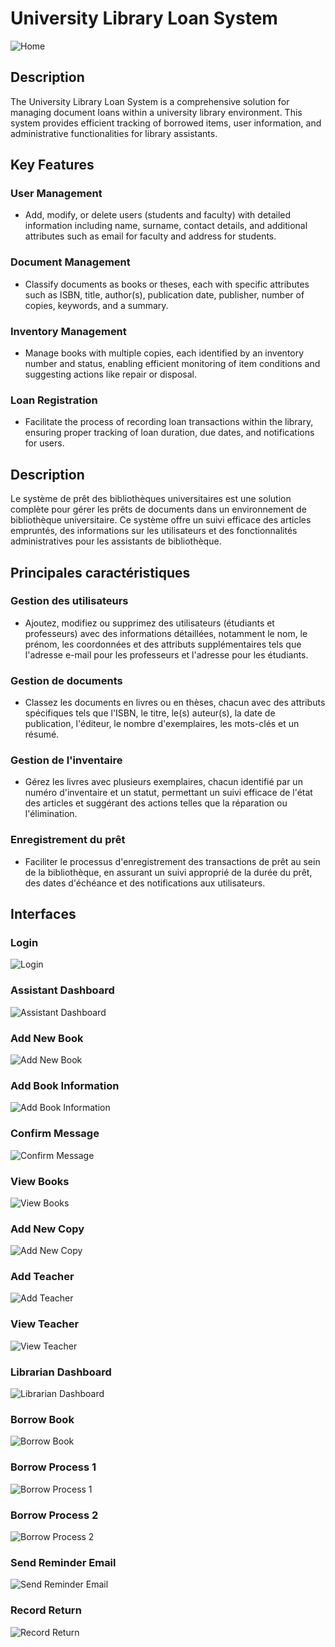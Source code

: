 # University Library Loan System

![Home](https://github.com/zakariaelaoufi/library-management/assets/57291410/bdfaa500-c3a9-47eb-b013-cf3872b8636d)

## Description

The University Library Loan System is a comprehensive solution for managing document loans within a university library environment. This system provides efficient tracking of borrowed items, user information, and administrative functionalities for library assistants.

## Key Features

### User Management

- Add, modify, or delete users (students and faculty) with detailed information including name, surname, contact details, and additional attributes such as email for faculty and address for students.

### Document Management

- Classify documents as books or theses, each with specific attributes such as ISBN, title, author(s), publication date, publisher, number of copies, keywords, and a summary.

### Inventory Management

- Manage books with multiple copies, each identified by an inventory number and status, enabling efficient monitoring of item conditions and suggesting actions like repair or disposal.

### Loan Registration

- Facilitate the process of recording loan transactions within the library, ensuring proper tracking of loan duration, due dates, and notifications for users.

## Description

Le système de prêt des bibliothèques universitaires est une solution complète pour gérer les prêts de documents dans un environnement de bibliothèque universitaire. Ce système offre un suivi efficace des articles empruntés, des informations sur les utilisateurs et des fonctionnalités administratives pour les assistants de bibliothèque.

## Principales caractéristiques

### Gestion des utilisateurs

- Ajoutez, modifiez ou supprimez des utilisateurs (étudiants et professeurs) avec des informations détaillées, notamment le nom, le prénom, les coordonnées et des attributs supplémentaires tels que l'adresse e-mail pour les professeurs et l'adresse pour les étudiants.

### Gestion de documents

- Classez les documents en livres ou en thèses, chacun avec des attributs spécifiques tels que l'ISBN, le titre, le(s) auteur(s), la date de publication, l'éditeur, le nombre d'exemplaires, les mots-clés et un résumé.

### Gestion de l'inventaire

- Gérez les livres avec plusieurs exemplaires, chacun identifié par un numéro d'inventaire et un statut, permettant un suivi efficace de l'état des articles et suggérant des actions telles que la réparation ou l'élimination.

### Enregistrement du prêt

- Faciliter le processus d'enregistrement des transactions de prêt au sein de la bibliothèque, en assurant un suivi approprié de la durée du prêt, des dates d'échéance et des notifications aux utilisateurs.

## Interfaces

### Login

![Login](https://github.com/zakariaelaoufi/library-management/assets/57291410/159e5032-b37c-4874-ab81-a5a653a9eb7b)

### Assistant Dashboard

![Assistant Dashboard](https://github.com/zakariaelaoufi/library-management/assets/57291410/123fc4d1-67e5-4e39-a2d8-5cd3ae7f8fc5)

### Add New Book

![Add New Book](https://github.com/zakariaelaoufi/library-management/assets/57291410/bcc22f84-96c1-4145-a3c1-92635b85c90b)

### Add Book Information

![Add Book Information](https://github.com/zakariaelaoufi/library-management/assets/57291410/c4fd2f79-5886-4beb-86e6-1bd1f34ca441)

### Confirm Message

![Confirm Message](https://github.com/zakariaelaoufi/library-management/assets/57291410/eab61517-a895-4008-95b5-46e2dcb41a6e)

### View Books

![View Books](https://github.com/zakariaelaoufi/library-management/assets/57291410/93369502-36ae-4a52-831f-7b9fb88b847e)

### Add New Copy

![Add New Copy](https://github.com/zakariaelaoufi/library-management/assets/57291410/d35fefbf-a59f-4372-aa8a-5d33b84df076)

### Add Teacher

![Add Teacher](https://github.com/zakariaelaoufi/library-management/assets/57291410/7e5a4b36-546c-40b1-b8f8-ebcacaf20ccf)

### View Teacher

![View Teacher](https://github.com/zakariaelaoufi/library-management/assets/57291410/f7873a42-51b5-4fcc-a885-1417074c9137)

### Librarian Dashboard

![Librarian Dashboard](https://github.com/zakariaelaoufi/library-management/assets/57291410/bfdc3cf2-0631-42a0-a5ef-461cd8714384)

### Borrow Book

![Borrow Book](https://github.com/zakariaelaoufi/library-management/assets/57291410/c309ce4d-95f3-49c8-ad71-b804de24d66f)

### Borrow Process 1

![Borrow Process 1](https://github.com/zakariaelaoufi/library-management/assets/57291410/5e3a8ee4-6a54-4da6-8787-f7a309b222cf)

### Borrow Process 2

![Borrow Process 2](https://github.com/zakariaelaoufi/library-management/assets/57291410/42bf517e-7062-4658-869f-7b8422a81c40)

### Send Reminder Email

![Send Reminder Email](https://github.com/zakariaelaoufi/library-management/assets/57291410/b0cc0e05-e008-41e3-8603-cef8cadefdb9)

### Record Return

![Record Return](https://github.com/zakariaelaoufi/library-management/assets/57291410/3304ee4d-8299-4a44-95da-4fc1135809fa)

